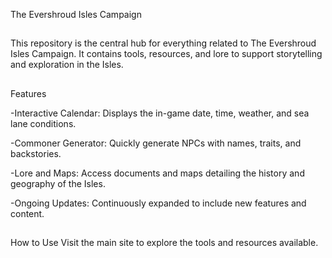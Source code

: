 The Evershroud Isles Campaign
##
This repository is the central hub for everything related to The Evershroud Isles Campaign. It contains tools, resources, and lore to support storytelling and exploration in the Isles.
##
Features

-Interactive Calendar: Displays the in-game date, time, weather, and sea lane conditions.

-Commoner Generator: Quickly generate NPCs with names, traits, and backstories.

-Lore and Maps: Access documents and maps detailing the history and geography of the Isles.

-Ongoing Updates: Continuously expanded to include new features and content.
##
How to Use
Visit the main site to explore the tools and resources available.
